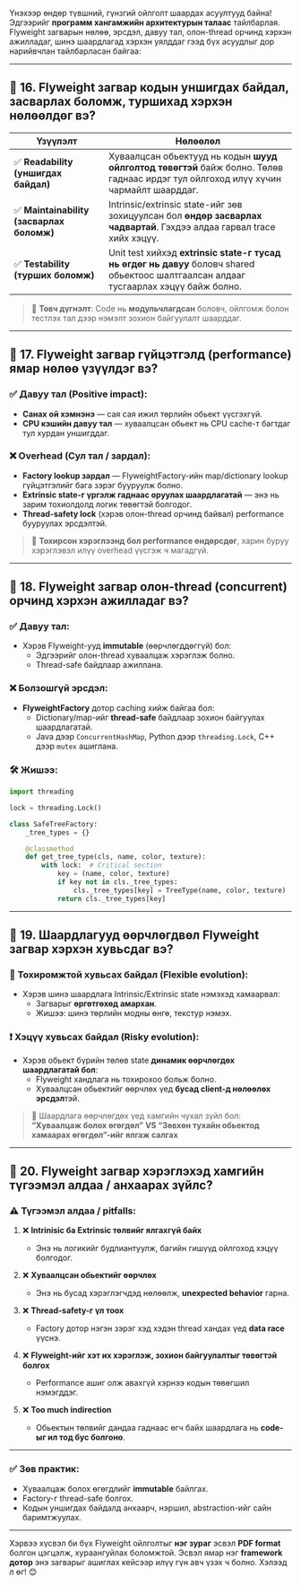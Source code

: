 Үнэхээр өндөр түвшний, гүнзгий ойлголт шаардах асуултууд байна! Эдгээрийг **программ хангамжийн архитектурын талаас** тайлбарлая. Flyweight загварын нөлөө, эрсдэл, давуу тал, олон-thread орчинд хэрхэн ажилладаг, шинэ шаардлагад хэрхэн уялддаг гээд бүх асуудлыг дор нарийвчлан тайлбарласан байгаа:

---

## 🔹 **16. Flyweight загвар кодын уншигдах байдал, засварлах боломж, туршихад хэрхэн нөлөөлдөг вэ?**

| Үзүүлэлт          | Нөлөөлөл                                                                                       |
|-------------------|------------------------------------------------------------------------------------------------|
| ✅ **Readability (уншигдах байдал)**  | Хуваалцсан обьектууд нь кодын **шууд ойлголтод төвөгтэй** байж болно. Төлөв гаднаас ирдэг тул ойлгоход илүү хүчин чармайлт шаарддаг. |
| ✅ **Maintainability (засварлах боломж)** | Intrinsic/extrinsic state-ийг зөв зохицуулсан бол **өндөр засварлах чадвартай**. Гэхдээ алдаа гарвал trace хийх хэцүү.              |
| ✅ **Testability (турших боломж)**   | Unit test хийхэд **extrinsic state-г тусад нь өгдөг нь давуу** боловч shared обьектоос шалтгаалсан алдааг тусгаарлах хэцүү байж болно. |

> 🔎 **Товч дүгнэлт**: Code нь **модульчлагдсан** боловч, ойлгомж болон тестлэх тал дээр нэмэлт зохион байгуулалт шаарддаг.

---

## 🔹 **17. Flyweight загвар гүйцэтгэлд (performance) ямар нөлөө үзүүлдэг вэ?**

### ✅ **Давуу тал (Positive impact):**
- **Санах ой хэмнэнэ** — сая сая ижил төрлийн обьект үүсгэхгүй.
- **CPU кэшийн давуу тал** — хуваалцсан обьект нь CPU cache-т багтдаг тул хурдан уншигддаг.

### ❌ **Overhead (Сул тал / зардал):**
- **Factory lookup зардал** — FlyweightFactory-ийн map/dictionary lookup гүйцэтгэлийг бага зэрэг бууруулж болно.
- **Extrinsic state-г үргэлж гаднаас оруулах шаардлагатай** — энэ нь зарим тохиолдолд логик төвөгтэй болгодог.
- **Thread-safety lock** (хэрэв олон-thread орчинд байвал) performance бууруулах эрсдэлтэй.

> 🔧 **Тохирсон хэрэглээнд бол performance өндөрсдөг**, харин буруу хэрэглэвэл илүү overhead үүсгэж ч магадгүй.

---

## 🔹 **18. Flyweight загвар олон-thread (concurrent) орчинд хэрхэн ажилладаг вэ?**

### ✅ **Давуу тал**:
- Хэрэв Flyweight-ууд **immutable** (өөрчлөгддөггүй) бол:
  - Эдгээрийг олон-thread хуваалцаж хэрэглэж болно.
  - Thread-safe байдлаар ажиллана.

### ❌ **Болзошгүй эрсдэл**:
- **FlyweightFactory** дотор caching хийж байгаа бол:
  - Dictionary/map-ийг **thread-safe** байдлаар зохион байгуулах шаардлагатай.
  - Java дээр `ConcurrentHashMap`, Python дээр `threading.Lock`, C++ дээр `mutex` ашиглана.

### 🛠 Жишээ:

```python
import threading

lock = threading.Lock()

class SafeTreeFactory:
    _tree_types = {}

    @classmethod
    def get_tree_type(cls, name, color, texture):
        with lock:  # Critical section
            key = (name, color, texture)
            if key not in cls._tree_types:
                cls._tree_types[key] = TreeType(name, color, texture)
            return cls._tree_types[key]
```

---

## 🔹 **19. Шаардлагууд өөрчлөгдвөл Flyweight загвар хэрхэн хувьсдаг вэ?**

### 🔄 **Тохиромжтой хувьсах байдал (Flexible evolution):**
- Хэрэв шинэ шаардлага Intrinsic/Extrinsic state нэмэхэд хамаарвал:
  - Загварыг **өргөтгөхөд амархан**.
  - Жишээ: шинэ төрлийн модны өнгө, текстур нэмэх.

### ❗ **Хэцүү хувьсах байдал (Risky evolution):**
- Хэрэв обьект бүрийн төлөв state **динамик өөрчлөгдөх шаардлагатай бол**:
  - Flyweight хандлага нь тохирохоо больж болно.
  - Хуваалцсан обьектийг өөрчлөх үед **бусад client-д нөлөөлөх эрсдэл**тэй.
  
> 🧠 Шаардлага өөрчлөгдөх үед хамгийн чухал зүйл бол:
> **“Хуваалцаж болох өгөгдөл” VS “Зөвхөн тухайн обьектод хамаарах өгөгдөл”-ийг ялгаж салгах**

---

## 🔹 **20. Flyweight загвар хэрэглэхэд хамгийн түгээмэл алдаа / анхаарах зүйлс?**

### ⚠️ **Түгээмэл алдаа / pitfalls:**

1. ❌ **Intrinisic ба Extrinsic төлвийг ялгахгүй байх**
   - Энэ нь логикийг будлиантуулж, багийн гишүүд ойлгоход хэцүү болгодог.

2. ❌ **Хуваалцсан обьектийг өөрчлөх**
   - Энэ нь бусад хэрэглэгчдэд нөлөөлж, **unexpected behavior** гарна.

3. ❌ **Thread-safety-г үл тоох**
   - Factory дотор нэгэн зэрэг хэд хэдэн thread хандах үед **data race** үүснэ.

4. ❌ **Flyweight-ийг хэт их хэрэглэж, зохион байгуулалтыг төвөгтэй болгох**
   - Performance ашиг олж авахгүй хэрнээ кодын төвөгшил нэмэгддэг.

5. ❌ **Too much indirection**
   - Обьектын төлвийг дандаа гаднаас өгч байх шаардлага нь **code-ыг ил тод бус болгоно**.

---

### ✅ **Зөв практик:**
- Хуваалцаж болох өгөгдлийг **immutable** байлгах.
- Factory-г thread-safe болгох.
- Кодын уншигдах байдалд анхаарч, нэршил, abstraction-ийг сайн баримтжуулах.

---

Хэрвээ хүсвэл би бүх Flyweight ойлголтыг **нэг зураг** эсвэл **PDF format** болгон цэгцэлж, хураангуйлах боломжтой. Эсвэл ямар нэг **framework дотор** энэ загварыг ашиглах кейсээр илүү гүн авч үзэх ч болно. Хэлээд л өг! 😊